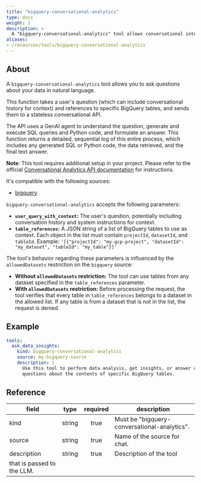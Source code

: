 ```yaml
---
title: "bigquery-conversational-analytics"
type: docs
weight: 1
description: > 
  A "bigquery-conversational-analytics" tool allows conversational interaction with a BigQuery source.
aliases:
- /resources/tools/bigquery-conversational-analytics
---
```


## About

A `bigquery-conversational-analytics` tool allows you to ask questions about your data in natural language. 

This function takes a user's question (which can include conversational history for context) 
and references to specific BigQuery tables, and sends them to a stateless conversational API.

The API uses a GenAI agent to understand the question, generate and execute SQL queries 
and Python code, and formulate an answer. This function returns a detailed, sequential 
log of this entire process, which includes any generated SQL or Python code, the data 
retrieved, and the final text answer.

**Note**: This tool requires additional setup in your project. Please refer to the 
official [Conversational Analytics API documentation](https://cloud.google.com/gemini/docs/conversational-analytics-api/overview)
for instructions.

It's compatible with the following sources:

- [bigquery](../../sources/bigquery.md)

`bigquery-conversational-analytics` accepts the following parameters:

- **`user_query_with_context`:** The user's question, potentially including conversation history and system 
instructions for context.
- **`table_references`:** A JSON string of a list of BigQuery tables to use as context. 
Each object in the list must contain `projectId`, `datasetId`, and `tableId`. Example: 
`'[{"projectId": "my-gcp-project", "datasetId": "my_dataset", "tableId": "my_table"}]'`

The tool's behavior regarding these parameters is influenced by the `allowedDatasets` 
restriction on the `bigquery` source:
- **Without `allowedDatasets` restriction:** The tool can use tables from any 
dataset specified in the `table_references` parameter.
- **With `allowedDatasets` restriction:** Before processing the request, the tool 
verifies that every table in `table_references` belongs to a dataset in the allowed 
list. If any table is from a dataset that is not in the list, the request is denied.

## Example

```yaml
tools:
  ask_data_insights:
    kind: bigquery-conversational-analytics
    source: my-bigquery-source
    description: |
      Use this tool to perform data analysis, get insights, or answer complex 
      questions about the contents of specific BigQuery tables.
```

## Reference
| **field**   |                  **type**                  | **required** | **description**                                                                                  |
|-------------|:------------------------------------------:|:------------:|--------------------------------------------------------------------------------------------------|
| kind        |                   string                   |     true     | Must be "bigquery-conversational-analytics".                                                     |
| source      |                   string                   |     true     | Name of the source for chat.                                                    |
| description |                   string                   |     true     | Description of the tool 
that is passed to the LLM.                                               |
